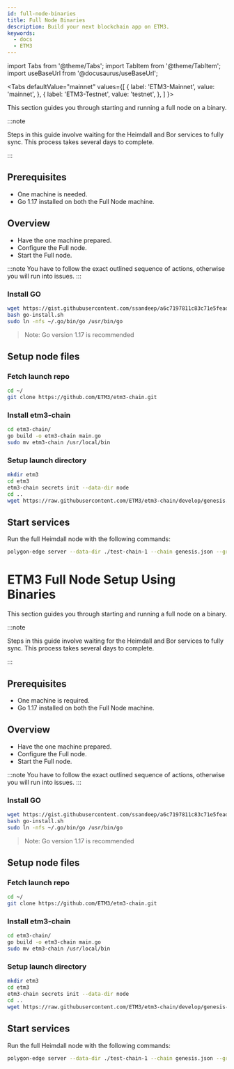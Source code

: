 ```yaml
---
id: full-node-binaries
title: Full Node Binaries
description: Build your next blockchain app on ETM3.
keywords:
  - docs
  - ETM3
---
```


import Tabs from '@theme/Tabs';
import TabItem from '@theme/TabItem';
import useBaseUrl from '@docusaurus/useBaseUrl';

<Tabs
  defaultValue="mainnet"
  values={[
    { label: 'ETM3-Mainnet', value: 'mainnet', },
    { label: 'ETM3-Testnet', value: 'testnet', },
  ]
}>

<TabItem value="testnet">

This section guides you through starting and running a full node on a binary.

:::note

Steps in this guide involve waiting for the Heimdall and Bor services to fully sync. This process takes several days to complete.

:::


## Prerequisites


- One machine is needed.
- Go 1.17 installed on both the Full Node machine.


## Overview

- Have the one machine prepared.
- Configure the Full node.
- Start the Full node.

:::note
You have to follow the exact outlined sequence of actions, otherwise you will run into issues.
:::

### **Install GO**

```bash
wget https://gist.githubusercontent.com/ssandeep/a6c7197811c83c71e5fead841bab396c/raw/go-install.sh
bash go-install.sh
sudo ln -nfs ~/.go/bin/go /usr/bin/go
```

> Note: Go version 1.17 is recommended

## Setup node files

### Fetch launch repo

```bash
cd ~/
git clone https://github.com/ETM3/etm3-chain.git
```

### Install etm3-chain

```bash
cd etm3-chain/
go build -o etm3-chain main.go
sudo mv etm3-chain /usr/local/bin
```

### Setup launch directory

```bash
mkdir etm3
cd etm3
etm3-chain secrets init --data-dir node
cd ..
wget https://raw.githubusercontent.com/ETM3/etm3-chain/develop/genesis.json -O genesis.json
```

## Start services

Run the full Heimdall node with the following commands:

```bash
polygon-edge server --data-dir ./test-chain-1 --chain genesis.json --grpc :10000 --libp2p 0.0.0.0:10001 --jsonrpc 0.0.0.0:10002 --nat 0.0.0.0 --seal
```

</TabItem>

<TabItem value="mainnet">

# ETM3 Full Node Setup Using Binaries

This section guides you through starting and running a full node on a binary.

:::note

Steps in this guide involve waiting for the Heimdall and Bor services to fully sync. This process takes several days to complete.

:::


## Prerequisites

- One machine is required.
- Go 1.17 installed on both the Full Node machine.

## Overview

- Have the one machine prepared.
- Configure the Full node.
- Start the Full node.

:::note
You have to follow the exact outlined sequence of actions, otherwise you will run into issues.
:::

### **Install GO**

```bash
wget https://gist.githubusercontent.com/ssandeep/a6c7197811c83c71e5fead841bab396c/raw/go-install.sh
bash go-install.sh
sudo ln -nfs ~/.go/bin/go /usr/bin/go
```

> Note: Go version 1.17 is recommended

## Setup node files

### Fetch launch repo

```bash
cd ~/
git clone https://github.com/ETM3/etm3-chain.git
```

### Install etm3-chain

```bash
cd etm3-chain/
go build -o etm3-chain main.go
sudo mv etm3-chain /usr/local/bin
```

### Setup launch directory

```bash
mkdir etm3
cd etm3
etm3-chain secrets init --data-dir node
cd ..
wget https://raw.githubusercontent.com/ETM3/etm3-chain/develop/genesis-testnet.json -O genesis.json
```

## Start services

Run the full Heimdall node with the following commands:

```bash
polygon-edge server --data-dir ./test-chain-1 --chain genesis.json --grpc :10000 --libp2p 0.0.0.0:10001 --jsonrpc 0.0.0.0:10002 --nat 0.0.0.0 --seal
```

</TabItem>

</Tabs>
